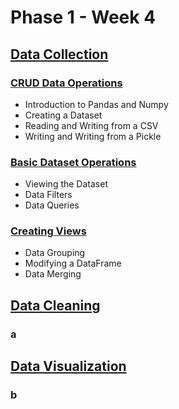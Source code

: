 # Phase 1 - Week 4

## [Data Collection](https://github.com/ByteAcademyCo/Phase1-Python/blob/Week4/Week%204/Data%20Collection/)
### [CRUD Data Operations](https://github.com/ByteAcademyCo/Phase1-Python/blob/Week4/Week%204/Data%20Collection/Slides/CRUD-Data-Operations.md)
* Introduction to Pandas and Numpy
* Creating a Dataset
* Reading and Writing from a CSV
* Writing and Writing from a Pickle

### [Basic Dataset Operations](https://github.com/ByteAcademyCo/Phase1-Python/blob/Week4/Week%204/Data%20Collection/Slides/Basic-Dataset-Operations.md)
* Viewing the Dataset
* Data Filters
* Data Queries

### [Creating Views](https://github.com/ByteAcademyCo/Phase1-Python/blob/Week4/Week%204/Data%20Collection/Slides/Creating-Views.md)
* Data Grouping
* Modifying a DataFrame
* Data Merging

## [Data Cleaning](https://github.com/ByteAcademyCo/Phase1-Python/blob/Week4/Week%204/Data%20Cleaning/)
### a

## [Data Visualization](https://github.com/ByteAcademyCo/Phase1-Python/tree/Week4/Week%204/Data%20Visualization)
### b